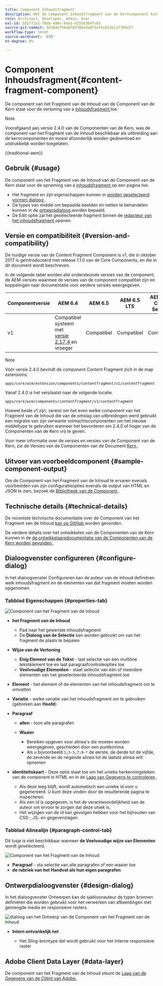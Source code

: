 ```yaml
---
title: Component Inhoudsfragment
description: Met de component Inhoudsfragment van de kerncomponent kunt u een inhoudsfragment weergeven.
role: Architect, Developer, Admin, User
exl-id: 551ff2a1-f8db-490c-84a3-4255b364fc83
source-git-commit: dd30def59a8f037864da875ef4c831b11f766e57
workflow-type: tm+mt
source-wordcount: '659'
ht-degree: 0%

---
```



# Component Inhoudsfragment{#content-fragment-component}

De component van het Fragment van de Inhoud van de Component van de Kern staat voor de vertoning van a [ inhoudsfragment ](https://experienceleague.adobe.com/docs/experience-manager-cloud-service/assets/content-fragments/content-fragments.html?lang=nl-NL) toe.

>[!NOTE]
>
>Voorafgaand aan versie 2.4.0 van de Componenten van de Kern, was de component van het Fragment van de Inhoud beschikbaar als uitbreiding aan de kerncomponenten en moest afzonderlijk worden gedownload en uitdrukkelijk worden toegelaten.

{{traditional-aem}}

## Gebruik {#usage}

De component van het Fragment van de Inhoud van de Component van de Kern staat voor de opneming van a [ inhoudsfragment ](https://experienceleague.adobe.com/docs/experience-manager-cloud-service/assets/content-fragments/content-fragments.html?lang=nl-NL) op een pagina toe.

* Het fragment en zijn eigenschappen kunnen in [ worden geselecteerd vormen dialoog ](#configure-dialog).
* De types van middel om bepaalde beelden en netten te behandelen kunnen in de [ ontwerpdialoog ](#design-dialog) worden bepaald.
* De Edit optie zal het geselecteerde fragment binnen de [ redacteur van het inhoudsfragment ](https://experienceleague.adobe.com/docs/experience-manager-cloud-service/assets/content-fragments/content-fragments-variations.html?lang=nl-NL) openen.

## Versie en compatibiliteit {#version-and-compatibility}

De huidige versie van de Content Fragment Component is v1, die in oktober 2017 is geïntroduceerd met release 1.1.0 van de Core Components, en die in dit document wordt beschreven.

In de volgende tabel worden alle ondersteunde versies van de component, de AEM-versies waarmee de versies van de component compatibel zijn en koppelingen naar documentatie voor eerdere versies weergegeven.

| Componentversie | AEM 6.4 | AEM 6.5 | AEM 6.5 LTS | AEM as a Cloud Service |
|--- |--- |---|---|---|
| v1 | Compatibel systeem met <br>[ versie 2.17.4 ](/help/versions.md) en vroeger | Compatibel | Compatibel | Compatibel |

>[!NOTE]
>
>Vóór versie 2.4.0 bevindt de component Content Fragment zich in de map extensions.
>
> `apps/core/wcm/extension/components/contentfragment/v1/contentfragment`
> 
>Vanaf 2.4.0 is het verplaatst naar de volgende locatie.
>
>`apps/core/wcm/components/contentfragment/v1/contentfragment`
>
>Hoewel beide v1 zijn, vereist om het even welke component van het Fragment van de Inhoud die van de omslag van uitbreidingen werd gebruikt een migratie van zijn verwante volmachtscomponenten om het nieuwe middeltype te gebruiken wanneer het bevorderen om 2.4.0 of hoger van de Componenten van de Kern vrij te geven.

Voor meer informatie over de versies en versies van de Component van de Kern, zie de Versies van de Componenten van de Document [ Kern ](/help/versions.md).

## Uitvoer van voorbeeldcomponent {#sample-component-output}

Om de Component van het Fragment van de Inhoud te ervaren evenals voorbeelden van zijn configuratieopties evenals de output van HTML en JSON te zien, bezoek de [ Bibliotheek van de Component ](https://adobe.com/go/aem_cmp_library_cf).

## Technische details {#technical-details}

De recentste technische documentatie over de Component van het Fragment van de Inhoud [ kan op GitHub ](https://adobe.com/go/aem_cmp_tech_cf_v1) worden gevonden.

De verdere details over het ontwikkelen van de Componenten van de Kern kunnen in de [ de ontwikkelaarsdocumentatie van de Componenten van de Kern worden gevonden ](/help/developing/overview.md).

## Dialoogvenster configureren {#configure-dialog}

In het dialoogvenster Configureren kan de auteur van de inhoud definiëren welk inhoudsfragment en de elementen van dat fragment moeten worden opgenomen.

### Tabblad Eigenschappen {#properties-tab}

![ Component van het Fragment van de Inhoud ](/help/assets/content-fragment-edit-properties.png)

* **het Fragment van de Inhoud**

   * Pad naar het gewenste inhoudsfragment
   * De **Dialoog van de Selectie** kan worden gebruikt om van het fragment de plaats te bepalen

* **Wijze van de Vertoning**
   * **Enig Element van de Tekst** - laat selectie van één multiline tekstelement toe en laat paragraafcontroleopties toe
   * **Veelvoudige Elementen** - staat selectie van één of meerdere elementen van het geselecteerde inhoudsfragment toe
* **Element** - het element of de elementen van het inhoudsfragment om te omvatten
* **Variatie** - welke variatie van het inhoudsfragment om te gebruiken (gebreken aan **Hoofd**)

* **Paragraaf**

   * **allen** - toon alle paragrafen
   * **Waaier**

      * Bereiken opgeven voor alinea&#39;s die moeten worden weergegeven, gescheiden door een puntkomma
      * Als u bijvoorbeeld `1;3-5;7;9-*` de eerste, de derde tot de vijfde, de zevende en de negende alinea tot de laatste alinea wilt opnemen
* **identiteitskaart** - Deze optie staat toe om het unieke herkenningsteken van de component in HTML en in de [ Laag van Gegevens te controleren ](/help/developing/data-layer/overview.md).
   * Als deze leeg blijft, wordt automatisch een unieke id voor u gegenereerd. U kunt deze vinden door de resulterende pagina te inspecteren.
   * Als een id is opgegeven, is het de verantwoordelijkheid van de auteur om ervoor te zorgen dat deze uniek is.
   * Het wijzigen van de id kan gevolgen hebben voor het bijhouden van CSS-, JS- en gegevenslagen.

### Tabblad Alinealijn {#paragraph-control-tab}

Dit lusje is niet beschikbaar wanneer **de Veelvoudige wijze van Elementen** wordt geselecteerd.

![ Component van het Fragment van de Inhoud ](/help/assets/content-fragment-edit-paragraph.png)

* **Paragraaf** - sta selectie van alle paragrafen of een waaier toe
* **de rubriek van het Handvat als hun eigen paragrafen**

## Ontwerpdialoogvenster {#design-dialog}

In het dialoogvenster Ontwerpen kan de sjabloonauteur de typen bronnen definiëren die worden gebruikt voor het verwerken van afbeeldingen met gemengde media en responsieve rasters.

![ dialoog van het Ontwerp van de Component van het Fragment van de Inhoud ](/help/assets/content-fragment-design.png)

* **Intern ontvankelijk net**

   * Het Sling-brontype dat wordt gebruikt voor het interne responsieve raster

## Adobe Client Data Layer {#data-layer}

De component van het Fragment van de Inhoud steunt de [ Laag van de Gegevens van de Cliënt van Adobe.](/help/developing/data-layer/overview.md)

